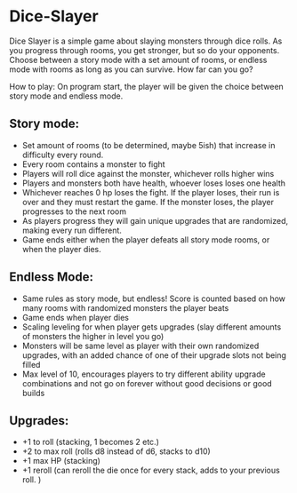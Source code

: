 # Dice-Slayer
Dice Slayer is a simple game about slaying monsters through dice rolls. As you progress through rooms, you get stronger, but so do your opponents. Choose between a story mode with a set amount of rooms, or endless mode with rooms as long as you can survive. How far can you go?

How to play: 
On program start, the player will be given the choice between story mode and endless mode.

## Story mode: 
- Set amount of rooms (to be determined, maybe 5ish) that increase in difficulty every round. 
- Every room contains a monster to fight
- Players will roll dice against the monster, whichever rolls higher wins
- Players and monsters both have health, whoever loses loses one health
- Whichever reaches 0 hp loses the fight. If the player loses, their run is over and they must restart the game. If the monster loses, the player progresses to the next room
- As players progress they will gain unique upgrades that are randomized, making every run different. 
- Game ends either when the player defeats all story mode rooms, or when the player dies.

## Endless Mode:
- Same rules as story mode, but endless! Score is counted based on how many rooms with randomized monsters the player beats
- Game ends when player dies
- Scaling leveling for when player gets upgrades (slay different amounts of monsters the higher in level you go)
- Monsters will be same level as player with their own randomized upgrades, with an added chance of one of their upgrade slots not being filled
- Max level of 10, encourages players to try different ability upgrade combinations and not go on forever without good decisions or good builds

## Upgrades:

- +1 to roll (stacking, 1 becomes 2 etc.)
- +2 to max roll (rolls d8 instead of d6, stacks to d10) 
- +1 max HP (stacking)
- +1 reroll (can reroll the die once for every stack, adds to your previous roll. )
